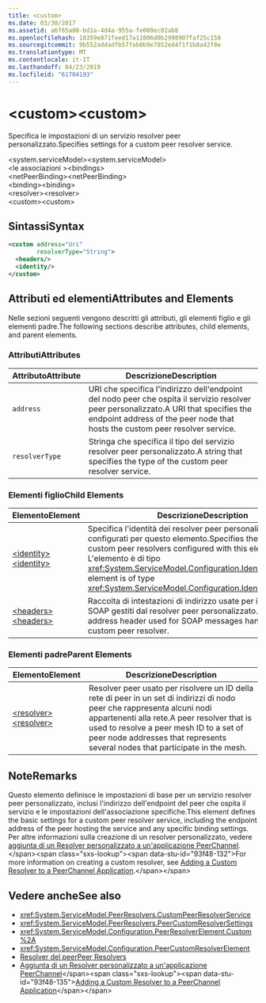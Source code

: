 ```yaml
---
title: <custom>
ms.date: 03/30/2017
ms.assetid: a6f65a00-bd1a-4d4a-955a-fe009ec02ab8
ms.openlocfilehash: 18359e871feed17a11006d0b2998907faf25c158
ms.sourcegitcommit: 9b552addadfb57fab0b9e7852ed4f1f1b8a42f8e
ms.translationtype: MT
ms.contentlocale: it-IT
ms.lasthandoff: 04/23/2019
ms.locfileid: "61704193"
---
```

# <a name="custom"></a><span data-ttu-id="93f48-101">\<custom></span><span class="sxs-lookup"><span data-stu-id="93f48-101">\<custom></span></span>
<span data-ttu-id="93f48-102">Specifica le impostazioni di un servizio resolver peer personalizzato.</span><span class="sxs-lookup"><span data-stu-id="93f48-102">Specifies settings for a custom peer resolver service.</span></span>  
  
<span data-ttu-id="93f48-103">\<system.serviceModel></span><span class="sxs-lookup"><span data-stu-id="93f48-103">\<system.serviceModel></span></span>  
<span data-ttu-id="93f48-104">\<le associazioni ></span><span class="sxs-lookup"><span data-stu-id="93f48-104">\<bindings></span></span>  
<span data-ttu-id="93f48-105">\<netPeerBinding></span><span class="sxs-lookup"><span data-stu-id="93f48-105">\<netPeerBinding></span></span>  
<span data-ttu-id="93f48-106">\<binding></span><span class="sxs-lookup"><span data-stu-id="93f48-106">\<binding></span></span>  
<span data-ttu-id="93f48-107">\<resolver></span><span class="sxs-lookup"><span data-stu-id="93f48-107">\<resolver></span></span>  
<span data-ttu-id="93f48-108">\<custom></span><span class="sxs-lookup"><span data-stu-id="93f48-108">\<custom></span></span>  
  
## <a name="syntax"></a><span data-ttu-id="93f48-109">Sintassi</span><span class="sxs-lookup"><span data-stu-id="93f48-109">Syntax</span></span>  
  
```xml  
<custom address="Uri"
        resolverType="String">
  <headers/>
  <identity/>
</custom>
```  
  
## <a name="attributes-and-elements"></a><span data-ttu-id="93f48-110">Attributi ed elementi</span><span class="sxs-lookup"><span data-stu-id="93f48-110">Attributes and Elements</span></span>  
 <span data-ttu-id="93f48-111">Nelle sezioni seguenti vengono descritti gli attributi, gli elementi figlio e gli elementi padre.</span><span class="sxs-lookup"><span data-stu-id="93f48-111">The following sections describe attributes, child elements, and parent elements.</span></span>  
  
### <a name="attributes"></a><span data-ttu-id="93f48-112">Attributi</span><span class="sxs-lookup"><span data-stu-id="93f48-112">Attributes</span></span>  
  
|<span data-ttu-id="93f48-113">Attributo</span><span class="sxs-lookup"><span data-stu-id="93f48-113">Attribute</span></span>|<span data-ttu-id="93f48-114">Descrizione</span><span class="sxs-lookup"><span data-stu-id="93f48-114">Description</span></span>|  
|---------------|-----------------|  
|`address`|<span data-ttu-id="93f48-115">URI che specifica l'indirizzo dell'endpoint del nodo peer che ospita il servizio resolver peer personalizzato.</span><span class="sxs-lookup"><span data-stu-id="93f48-115">A URI that specifies the endpoint address of the peer node that hosts the custom peer resolver service.</span></span>|  
|`resolverType`|<span data-ttu-id="93f48-116">Stringa che specifica il tipo del servizio resolver peer personalizzato.</span><span class="sxs-lookup"><span data-stu-id="93f48-116">A string that specifies the type of the custom peer resolver service.</span></span>|  
  
### <a name="child-elements"></a><span data-ttu-id="93f48-117">Elementi figlio</span><span class="sxs-lookup"><span data-stu-id="93f48-117">Child Elements</span></span>  
  
|<span data-ttu-id="93f48-118">Elemento</span><span class="sxs-lookup"><span data-stu-id="93f48-118">Element</span></span>|<span data-ttu-id="93f48-119">Descrizione</span><span class="sxs-lookup"><span data-stu-id="93f48-119">Description</span></span>|  
|-------------|-----------------|  
|[<span data-ttu-id="93f48-120">\<identity></span><span class="sxs-lookup"><span data-stu-id="93f48-120">\<identity></span></span>](../../../../../docs/framework/configure-apps/file-schema/wcf/identity.md)|<span data-ttu-id="93f48-121">Specifica l'identità dei resolver peer personalizzati configurati per questo elemento.</span><span class="sxs-lookup"><span data-stu-id="93f48-121">Specifies the identity for custom peer resolvers configured with this element.</span></span> <span data-ttu-id="93f48-122">L'elemento è di tipo <xref:System.ServiceModel.Configuration.IdentityElement>.</span><span class="sxs-lookup"><span data-stu-id="93f48-122">This element is of type <xref:System.ServiceModel.Configuration.IdentityElement>.</span></span>|  
|[<span data-ttu-id="93f48-123">\<headers></span><span class="sxs-lookup"><span data-stu-id="93f48-123">\<headers></span></span>](../../../../../docs/framework/configure-apps/file-schema/wcf/headers-element.md)|<span data-ttu-id="93f48-124">Raccolta di intestazioni di indirizzo usate per i messaggi SOAP gestiti dal resolver peer personalizzato.</span><span class="sxs-lookup"><span data-stu-id="93f48-124">A collection of address header used for SOAP messages handled by the custom peer resolver.</span></span>|  
  
### <a name="parent-elements"></a><span data-ttu-id="93f48-125">Elementi padre</span><span class="sxs-lookup"><span data-stu-id="93f48-125">Parent Elements</span></span>  
  
|<span data-ttu-id="93f48-126">Elemento</span><span class="sxs-lookup"><span data-stu-id="93f48-126">Element</span></span>|<span data-ttu-id="93f48-127">Descrizione</span><span class="sxs-lookup"><span data-stu-id="93f48-127">Description</span></span>|  
|-------------|-----------------|  
|[<span data-ttu-id="93f48-128">\<resolver></span><span class="sxs-lookup"><span data-stu-id="93f48-128">\<resolver></span></span>](../../../../../docs/framework/configure-apps/file-schema/wcf/resolver.md)|<span data-ttu-id="93f48-129">Resolver peer usato per risolvere un ID della rete di peer in un set di indirizzi di nodo peer che rappresenta alcuni nodi appartenenti alla rete.</span><span class="sxs-lookup"><span data-stu-id="93f48-129">A peer resolver that is used to resolve a peer mesh ID to a set of peer node addresses that represents several nodes that participate in the mesh.</span></span>|  
  
## <a name="remarks"></a><span data-ttu-id="93f48-130">Note</span><span class="sxs-lookup"><span data-stu-id="93f48-130">Remarks</span></span>  
 <span data-ttu-id="93f48-131">Questo elemento definisce le impostazioni di base per un servizio resolver peer personalizzato, inclusi l'indirizzo dell'endpoint del peer che ospita il servizio e le impostazioni dell'associazione specifiche.</span><span class="sxs-lookup"><span data-stu-id="93f48-131">This element defines the basic settings for a custom peer resolver service, including the endpoint address of the peer hosting the service and any specific binding settings.</span></span> <span data-ttu-id="93f48-132">Per altre informazioni sulla creazione di un resolver personalizzato, vedere [aggiunta di un Resolver personalizzato a un'applicazione PeerChannel](https://docs.microsoft.com/previous-versions/ms730105(v=vs.90)).</span><span class="sxs-lookup"><span data-stu-id="93f48-132">For more information on creating a custom resolver, see [Adding a Custom Resolver to a PeerChannel Application](https://docs.microsoft.com/previous-versions/ms730105(v=vs.90)).</span></span>  
  
## <a name="see-also"></a><span data-ttu-id="93f48-133">Vedere anche</span><span class="sxs-lookup"><span data-stu-id="93f48-133">See also</span></span>

- <xref:System.ServiceModel.PeerResolvers.CustomPeerResolverService>
- <xref:System.ServiceModel.PeerResolvers.PeerCustomResolverSettings>
- <xref:System.ServiceModel.Configuration.PeerResolverElement.Custom%2A>
- <xref:System.ServiceModel.Configuration.PeerCustomResolverElement>
- [<span data-ttu-id="93f48-134">Resolver del peer</span><span class="sxs-lookup"><span data-stu-id="93f48-134">Peer Resolvers</span></span>](../../../../../docs/framework/wcf/feature-details/peer-resolvers.md)
- <span data-ttu-id="93f48-135">[Aggiunta di un Resolver personalizzato a un'applicazione PeerChannel](https://docs.microsoft.com/previous-versions/ms730105(v=vs.90))</span><span class="sxs-lookup"><span data-stu-id="93f48-135">[Adding a Custom Resolver to a PeerChannel Application](https://docs.microsoft.com/previous-versions/ms730105(v=vs.90))</span></span>
